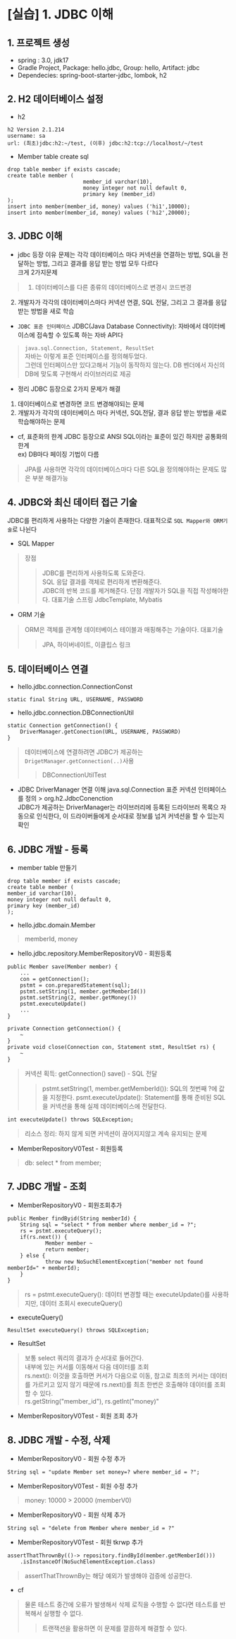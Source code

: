 # [실습] 1. JDBC 이해
## 1. 프로젝트 생성
- spring : 3.0, jdk17
- Gradle Project, Package: hello.jdbc, Group: hello, Artifact: jdbc
- Dependecies: spring-boot-starter-jdbc, lombok, h2

## 2. H2 데이터베이스 설정
- h2
```
h2 Version 2.1.214
username: sa
url: (최초)jdbc:h2:~/test, (이후) jdbc:h2:tcp://localhost/~/test
```
- Member table create sql
```
drop table member if exists cascade;
create table member (
                        member_id varchar(10),
                        money integer not null default 0,
                        primary key (member_id)
);
insert into member(member_id, money) values ('hi1',10000);
insert into member(member_id, money) values ('hi2',20000);
```

## 3. JDBC 이해
- jdbc 등장 이유
문제는 각각 데이터베이스 마다 커넥션을 연결하는 방법, SQL을 전달하는 방법, 그리고 결과를 응답 받는 방법 모두 다르다  
크게 2가지문제
> 1) 데이터베이스를 다른 종류의 데이터베이스로 변경시 코드변경  
2) 개발자가 각각의 데이터베이스마다 커넥션 연결, SQL 전달, 그리고 그 결과를 응답받는 방법을 새로 학습
- `JDBC 표준 인터페이스`
JDBC(Java Database Connectivity): 자바에서 데이터베이스에 접속할 수 있도록 하는 자바 API다
> `java.sql.Connection, Statement, ResultSet`  
자바는 이렇게 표준 인터페이스를 정의해두었다.  
그런데 인터페이스만 있다고해서 기능이 동작하지 않는다. DB 벤더에서 자신의 DB에 맞도록 구현해서 라이브러리로 제공
- 정리
JDBC 등장으로 2가지 문제가 해결  
1. 데이터베이스로 변경하면 코드 변경해야되는 문제
2. 개발자가 각각의 데이터베이스 마다 커넥션, SQL전달, 결과 응답 받는 방법을 새로 학습해야하는 문제
- cf, 표준화의 한계
JDBC 등장으로 ANSI SQL이라는 표준이 있긴 하지만 공통화의 한계  
ex) DB마다 페이징 기법이 다름  
> JPA를 사용하면 각각의 데이터베이스마다 다른 SQL을 정의해야하는 문제도 많은 부분 해결가능

## 4. JDBC와 최신 데이터 접근 기술
JDBC를 편리하게 사용하는 다양한 기술이 존재한다. 대표적으로 `SQL Mapper와 ORM기술`로 나뉜다
- SQL Mapper
> 장점
>> JDBC를 편리하게 사용하도록 도와준다.  
SQL 응답 결과를 객체로 편리하게 변환해준다.  
JDBC의 반복 코드를 제거해준다.
> 단점
>> 개발자가 SQL을 직접 작성해야한다.
> 대표기술
>> 스프링 JdbcTemplate, Mybatis
- ORM 기술
> ORM은 객체를 관계형 데이터베이스 테이블과 매핑해주는 기술이다.
> 대표기술
>> JPA, 하이버네이트, 이클립스 링크

## 5. 데이터베이스 연결
- hello.jdbc.connection.ConnectionConst
```
static final String URL, USERNAME, PASSWORD
```
- hello.jdbc.connection.DBConnectionUtil
```
static Connection getConnection() {
    DriverManager.getConection(URL, USERNAME, PASSWORD)
}
```
> 데이터베이스에 연결하려면 JDBC가 제공하는 `DrigetManager.getConnection(..)`사용
>> DBConnectionUtilTest
- JDBC DriverManager 연결 이해
java.sql.Connection 표준 커넥션 인터페이스를 정의 > org.h2.JdbcConenction  
JDBC가 제공하는 DriverManager는 라이브러리에 등록된 드라이브러 목록으 자동으로 인식한다, 이 드라이버들에게 순서대로 정보를 넘겨 커넥션을 할 수 있는지 확인

## 6. JDBC 개발 - 등록
- member table 만들기
```
drop table member if exists cascade;
create table member (
member_id varchar(10),
money integer not null default 0,
primary key (member_id)
);
```
- hello.jdbc.domain.Member
> memberId, money
- hello.jdbc.repository.MemberRepositoryV0 - 회원등록
```
public Member save(Member member) {
    ...
    con = getConnection();
    pstmt = con.preparedStatement(sql);
    pstmt.setString(1, member.getMemberId())
    pstmt.setString(2, member.getMoney())
    pstmt.executeUpdate()
    ...
}

private Connection getConnection() {
    ~
}
private void close(Connection con, Statement stmt, ResultSet rs) {
    ~
}
```
> 커넥션 획득: getConnection()
> save() - SQL 전달
>> pstmt.setString(1, member.getMemberId()): SQL의 첫번째 ?에 값을 지정한다.
> psmt.executeUpdate(): Statement를 통해 준비된 SQL을 커넥션을 통해 실제 데이터베이스에 전달한다.
```
int executeUpdate() throws SQLException;
```
> 리소스 정리: 하지 않게 되면 커넥션이 끊어지지않고 계속 유지되는 문제
- MemberRepositoryV0Test - 회원등록
> db: select * from member;

## 7. JDBC 개발 - 조회
- MemberRepositoryV0 - 회원조회추가
```
public Member findByid(String memberId) {
	String sql = "select * from member where member_id = ?";
	rs = pstmt.executeQuery();
	if(rs.next()) {
			Member member ~
			return member;
	} else {
			throw new NoSuchElementException("member not found memberId=" + memberId);
	}
}
```
> rs = pstmt.executeQuery(): 데이터 변경할 때는 executeUpdate()를 사용하지만, 데이터 조회시 executeQuery()
- executeQuery()
```
ResultSet executeQuery() throws SQLException;
```
- ResultSet
> 보통 select 쿼리의 결과가 순서대로 들어간다.  
내부에 있는 커서를 이동해서 다음 데이터를 조회  
rs.next(): 이것을 호출하면 커서가 다음으로 이동, 참고로 최초의 커서는 데이터를 가르키고 있지 않기 때문에 rs.next()를 최초 한번은 호출해야 데이터를 조회할 수 있다.  
rs.getString("member_id"), rs.getInt("money)"
- MemberRepositoryV0Test - 회원 조회 추가

## 8. JDBC 개발 - 수정, 삭제
- MemberRepositoryV0 - 회원 수정 추가
```
String sql = "update Member set money=? where member_id = ?";
```
- MemberRepositoryV0Test - 회원 수정 추가
> money: 10000 > 20000 (memberV0)
- MemberRepositoryV0 - 회원 삭제 추가
```
String sql = "delete from Member where member_id = ?"
```
- MemberRepositoryV0Test - 회원 tkrwp 추가
```
assertThatThrownBy(()-> repository.findById(member.getMemberId()))
	.isInstanceOf(NoSuchElementException.class)
```
> assertThatThrownBy는 해당 예외가 발생해야 검증에 성공한다.
- cf
> 물론 테스트 중간에 오류가 발생해서 삭제 로직을 수행할 수 없다면 테스트를 반복해서 실행할 수 없다.
>> 트랜잭션을 활용하면 이 문제를 깔끔하게 해결할 수 있다.